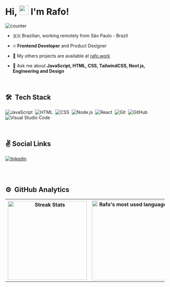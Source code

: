 
<!-- <img align="right" height="590em" src="https://raw.githubusercontent.com/rafae2k/nft-card-frontendmentor/ec9a9c50e7f354ad1627a5ededc02df98be62825/images/icon-clock.svg"/> -->
<h1 align="left">Hi, <img src="https://raw.githubusercontent.com/kaueMarques/kaueMarques/master/hi.gif" width="30px" height="30px"> I'm Rafo!</h1>

![counter](https://enhidfim5w4jdxw.m.pipedream.net)

- 🇧🇷 Brazilian, working remotely from São Paulo - Brazil

- 🔥 **Frontend Developer** and Product Designer

- 🔭 My others projects are available at [rafo.work](https://rafo.work)

- 💬 Ask me about **JavaScript, HTML, CSS, TailwindCSS, Next js, Engineering and Design**

<br>

## 🛠 &nbsp;Tech Stack

![JavaScript](https://img.shields.io/badge/JavaScript-F7DF1E?style=for-the-badge&logo=javascript&logoColor=black)&nbsp;
![HTML](https://img.shields.io/badge/HTML5-E34F26?style=for-the-badge&logo=html5&logoColor=white)&nbsp;
![CSS](https://img.shields.io/badge/CSS3-1572B6?style=for-the-badge&logo=css3&logoColor=white)&nbsp;
![Node.js](https://img.shields.io/badge/-Node.js-026E00?style=for-the-badge&logo=node.js&logoColor=white)&nbsp;
![React](https://img.shields.io/badge/-React-61DAFB?style=for-the-badge&logo=react&logoColor=black)&nbsp;
![Git](https://img.shields.io/badge/-Git-FF0000?style=for-the-badge&logo=git&logoColor=white)&nbsp;
![GitHub](https://img.shields.io/badge/-GitHub-05122A?style=for-the-badge&logo=github&logoColor=white)&nbsp;
![Visual Studio Code](https://img.shields.io/badge/-Visual%20Studio%20Code-05122A?style=for-the-badge&logo=visual-studio-code&logoColor=007ACC)&nbsp;

<!-- ![Markdown](https://img.shields.io/badge/-Markdown-05122A?style=flat&logo=markdown)&nbsp;
![PostgreSQL](https://img.shields.io/badge/-PostgreSQL-05122A?style=flat&logo=postgresql)&nbsp;
![SQLite](https://img.shields.io/badge/-SQLite-05122A?style=flat&logo=sqlite)&nbsp; -->

<br>

## &#9996; Social Links

<a href="https://linkedin.com/in/eurafo" target="_blank">
  <img align="center" src="https://img.shields.io/badge/Linkedin-rafael&nbsp;feitoza-0A66C2?logo=linkedin&style=for-the-badge&logoColor=white" alt="linkedin"/>
</a>

<br><br>

## ⚙️ &nbsp;GitHub Analytics

<table>
  <th>
    <img height="250em" align="middle" src="http://github-readme-streak-stats.herokuapp.com?user=rafae2k&theme=radical&date_format=M%20j%5B%2C%20Y%5D" alt="Streak Stats"/>
  </th>
  <th>
    <img height="252em" src="https://github-readme-stats.vercel.app/api/top-langs/?username=maykbrito&layout=compact&theme=radical" alt="Rafo's most used languages"/>    
  </th>
<!--   <tr>
    <img width="530em" src="https://github-readme-stats.vercel.app/api?username=rafae2k&show_icons=true&theme=radical&count_private=true" alt="Rafo's stats"/>
  </tr> -->
</table>




<!-- - 👋 Hi, I’m Rafael, but you can call me Rafo


- 👀 I’m interested in ...
  
  - UX/UI 
  - Design
  - Front-end Developing
  - iOS Developing

- 🌱 I’m currently learning ...

  // Front-end:
  - HTML
  - Javascript
  - CSS
  
  // UX/UI
  
  // Project Management 

- 📫 How to reach me ...
    
  * [Linkedin](https://www.linkedin.com/in/rafaeljrf/)
  * [Instagram](https://www.instagram.com/eu.rafo) -->

  

